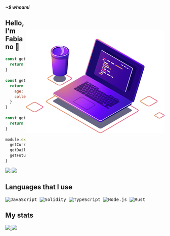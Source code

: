 ##### ~$ whoami

<img style = "margin-top: 40px;" align="right" width = "width" src="./images/computer-illustration.png">

## Hello, I'm Fabiano 🙂

```javascript
const getCurrentWorkplace = () => {
  return 'smart software'
}

const getDailyKnowledge = () => {
  return { 
    age: 18,
    college: '👨‍💻 Computer Science'
  }
}

const getFutureGoal = () => {
  return '🚀 to learn web3'
}

module.exports = {
  getCurrentWorkplace,
  getDailyKnowledge,
  getFutureGoal
}
```
<div >
  
  <a href="https://mail.google.com/mail/u/0/#search/fabianorocha102003%40gmail.com" target="_blank"><img src ="https://img.shields.io/badge/Gmail-D14836?style=for-the-badge&logo=gmail&logoColor=white" target="_blank"></a>
  <a href="https://www.linkedin.com/in/fabiano-rocha-84a581200/" target="_blank"><img src ="https://img.shields.io/badge/LinkedIn-0077B5?style=for-the-badge&logo=linkedin&logoColor=white" target="_blank"></a>
</div>

<div style="display: inline_block">
  
  ## Languages that I use
  <kbd> ![JavaScript](https://img.shields.io/badge/javascript-f7df1e?style=for-the-badge&logo=javascript&logoColor=black) </kbd>
  <kbd> ![Solidity](https://img.shields.io/badge/solidity-C0C0C0?style=for-the-badge&logo=solidity&logoColor=black) </kbd>
  <kbd> ![TypeScript](https://img.shields.io/badge/typescript-%23007ACC.svg?style=for-the-badge&logo=typescript&logoColor=white) </kbd>
  <kbd> ![Node.js](https://img.shields.io/badge/Node.js-43853D?style=for-the-badge&logo=node.js&logoColor=white) </kbd>
  <kbd> ![Rust](https://img.shields.io/badge/rust-%23000000.svg?style=for-the-badge&logo=rust&logoColor=white) </kbd>

  ## My stats
  <div>
    <a href="https://github.com/yDanonin">
    <img height="180em" src="https://github-readme-stats.vercel.app/api?username=yDanonin&show_icons=true&theme=tokyonight&include_all_commits=true&count_private=true"/>
    <img height="180em" src="https://github-readme-stats.vercel.app/api/top-langs/?username=yDanonin&layout=compact&langs_count=16&theme=tokyonight"/>
  </div>
</div>
  
<br>

